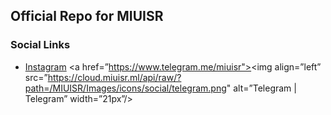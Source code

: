 ## Official Repo for MIUISR

### Social Links

- [Instagram](https://github.com/miuisr)
<a href=”https://www.telegram.me/miuisr"><img align=”left” src=”https://cloud.miuisr.ml/api/raw/?path=/MIUISR/Images/icons/social/telegram.png" alt=”Telegram | Telegram” width=”21px”/></a>
